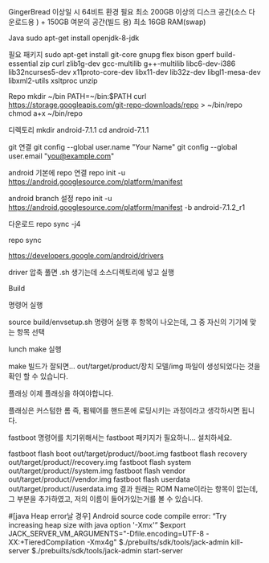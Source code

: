 GingerBread 이상일 시 64비트 환경 필요
최소 200GB 이상의 디스크 공간(소스 다운로드용 ) + 150GB 여분의 공간(빌드 용)
최소 16GB RAM(swap)

Java 
sudo apt-get install openjdk-8-jdk

필요 패키지
sudo apt-get install git-core gnupg flex bison gperf build-essential zip curl zlib1g-dev gcc-multilib g++-multilib libc6-dev-i386 lib32ncurses5-dev x11proto-core-dev libx11-dev lib32z-dev libgl1-mesa-dev libxml2-utils xsltproc unzip

Repo
mkdir ~/bin
PATH=~/bin:$PATH
curl https://storage.googleapis.com/git-repo-downloads/repo > ~/bin/repo
chmod a+x ~/bin/repo

디렉토리 
mkdir android-7.1.1
cd android-7.1.1

git 연결
git config --global user.name "Your Name"
git config --global user.email "you@example.com"

android 기본에 repo 연결
repo init -u https://android.googlesource.com/platform/manifest

android branch 설정
repo init -u https://android.googlesource.com/platform/manifest -b android-7.1.2_r1

다운로드
repo sync -j4

repo sync

https://developers.google.com/android/drivers

driver 압축 풀면 .sh 생기는데 소스디렉토리에 넣고 실행


Build 

명령어 실행

source build/envsetup.sh
명령어 실행 후 항목이 나오는데, 그 중 자신의 기기에 맞는 항목 선택

lunch
make 실행

make
빌드가 잘되면… out/target/product/장치 모델/img 파일이 생성되었다는 것을 확인 할 수 있습니다.

플래싱
이제 플래싱을 하여야합니다.

플래싱은 커스텀한 롬 즉, 펌웨어를 핸드폰에 로딩시키는 과정이라고 생각하시면 됩니다.

fastboot 명령어를 치기위해서는 fastboot 패키지가 필요하니… 설치하세요.

fastboot flash boot out/target/product/<device>/boot.img
fastboot flash recovery out/target/product/<device>/recovery.img
fastboot flash system out/target/product/<device>/system.img
fastboot flash vendor out/target/product/<device>/vendor.img
fastboot flash userdata out/target/product/<device>/userdata.img
결과
원래는 ROM Name이라는 항목이 없는데, 그 부분을 추가하였고, 저의 이름이 들어가있는거를 볼 수 있습니다.


#[java Heap error날 경우]
Android source code compile error: “Try increasing heap size with java option '-Xmx<size>'”
$export JACK_SERVER_VM_ARGUMENTS="-Dfile.encoding=UTF-8 -XX:+TieredCompilation -Xmx4g"
$./prebuilts/sdk/tools/jack-admin kill-server
$./prebuilts/sdk/tools/jack-admin start-server
